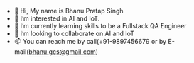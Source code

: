 - 👋 Hi, My name is Bhanu Pratap Singh
- 👀 I’m interested in AI and IoT.
- 🌱 I’m currently learning skills to be a Fullstack QA Engineer
- 💞️ I’m looking to collaborate on AI and IoT
- 📫 You can reach me by call(+91-9897456679 or by E-mail(bhanu.gcs@gmail.com)

<!---
bp-singh/bp-singh is a ✨ special ✨ repository because its `README.md` (this file) appears on your GitHub profile.
You can click the Preview link to take a look at your changes.
--->

